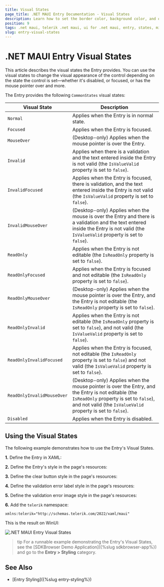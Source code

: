 ```yaml
---
title: Visual States
page_title: .NET MAUI Entry Documentation - Visual States
description: Learn how to set the border color, background color, and other visual states for the Telerik UI for .NET MAUI Entry control.
position: 9
tags: .net maui, telerik .net maui, ui for .net maui, entry, states, microsoft .net maui
slug: entry-visual-states
---
```


# .NET MAUI Entry Visual States

This article describes the visual states the Entry provides. 
You can use the visual states to change the visual appearance of the control depending on the state the control is set&mdash;whether it's disabled, or focused, or has the mouse pointer over and more.

The Entry provides the following `CommonStates` visual states:

| Visual State | Description |
| ------------- | --------------- |
| `Normal` | Applies when the Entry is in normal state. |
| `Focused` | Applies when the Entry is focused. |
| `MouseOver` | (Desktop-only) Applies when the mouse pointer is over the Entry. |
| `Invalid` | Applies when there is a validation and the text entered inside the Entry is not valid (the `IsValueValid` property is set to `false`). |
| `InvalidFocused` | Applies when the Entry is focused, there is validation, and the text entered inside the Entry is not valid (the `IsValueValid` property is set to `false`). |
| `InvalidMouseOver` | (Desktop-only) Applies when the mouse is over the Entry and there is a validation and the text entered inside the Entry is not valid (the `IsValueValid` property is set to `false`). |
| `ReadOnly` | Applies when the Entry is not editable (the `IsReadOnly` property is set to `false`). |
| `ReadOnlyFocused` | Applies when the Entry is focused and not editable (the `IsReadOnly` property is set to `false`). |
| `ReadOnlyMouseOver` | (Desktop-only) Applies when the mouse pointer is over the Entry, and the Entry is not editable (the `IsReadOnly` property is set to `false`). |
| `ReadOnlyInvalid` | Applies when the Entry is not editable (the `IsReadOnly` property is set to `false`), and not valid (the `IsValueValid` property is set to `false`). |
| `ReadOnlyInvalidFocused` | Applies when the Entry is focused, not editable (the `IsReadOnly` property is set to `false`) and not valid (the `IsValueValid` property is set to `false`). |
| `ReadOnlyInvalidMouseOver` | (Desktop-only) Applies when the mouse pointer is over the Entry, and the Entry is not editable (the `IsReadOnly` property is set to `false`), and not valid (the `IsValueValid` property is set to `false`). |
| `Disabled` | Applies when the Entry is disabled. |

## Using the Visual States

The following example demonstrates how to use the Entry's Visual States.

**1.** Define the Entry in XAML:

<snippet id='entry-style' />

**2.** Define the Entry's style in the page's resources:

<snippet id='entry-styling' />

**3.** Define the clear button style in the page's resources:

<snippet id='entry-styling-clear-button' />

**4.** Define the validation error label style in the page's resources:

<snippet id='entry-styling-validation-error-label' />

**5.** Define the validation error image style in the page's resources:

<snippet id='entry-styling-validation-error-image' />

**6.** Add the `telerik` namespace:

```XAML
xmlns:telerik="http://schemas.telerik.com/2022/xaml/maui"
```

This is the result on WinUI: 

![.NET MAUI Entry Visual States](images/)

>tip For a runnable example demonstrating the Entry's Visual States, see the [SDKBrowser Demo Application]({%slug sdkbrowser-app%}) and go to the **Entry > Styling** category.

## See Also

- [Entry Styling]({%slug entry-styling%})
